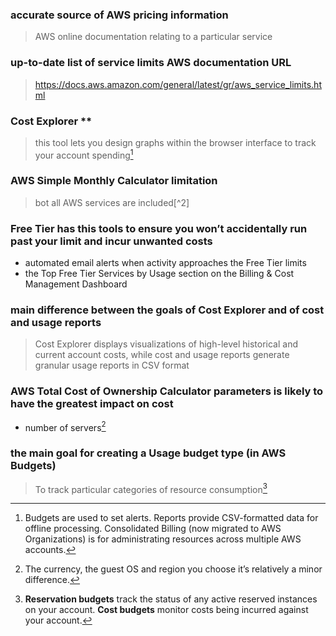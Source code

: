 ### accurate source of AWS pricing information
> AWS online documentation relating to a particular service

### up-to-date list of service limits AWS documentation URL
> https://docs.aws.amazon.com/general/latest/gr/aws_service_limits.html

### Cost Explorer **
> this tool lets you design graphs within the browser interface to track your account spending[^1]

### AWS Simple Monthly Calculator limitation
> bot all AWS services are included[^2]

### Free Tier has this tools to ensure you won’t accidentally run past your limit and incur unwanted costs
- automated email alerts when activity approaches the Free Tier limits
- the Top Free Tier Services by Usage section on the Billing & Cost Management Dashboard

### main difference between the goals of Cost Explorer and of cost and usage reports
> Cost Explorer displays visualizations of high-level historical and current account costs, while cost and usage reports generate granular usage reports in CSV format

### AWS Total Cost of Ownership Calculator parameters is likely to have the greatest impact on cost
- number of servers[^3]

### the main goal for creating a **Usage budget** type (in AWS Budgets)
> To track particular categories of resource consumption[^4]

[^1]: Budgets are used to set alerts. Reports provide CSV-formatted data for offline processing. Consolidated Billing (now migrated to AWS Organizations) is for administrating resources across multiple AWS accounts.
[^1]: You can, in fact, calculate costs for a multiservice stack. The calculator pricing is kept up-to-date. You can specify very detailed configuration parameters.
[^3]: The currency, the guest OS and region you choose it’s relatively a minor difference.
[^4]: **Reservation budgets** track the status of any active reserved instances on your account. **Cost budgets** monitor costs being incurred against your account. 